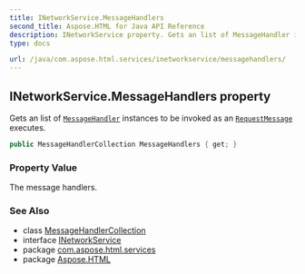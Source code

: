 ```yaml
---
title: INetworkService.MessageHandlers
second_title: Aspose.HTML for Java API Reference
description: INetworkService property. Gets an list of MessageHandler instances to be invoked as an RequestMessage executes
type: docs

url: /java/com.aspose.html.services/inetworkservice/messagehandlers/
---
```

## INetworkService.MessageHandlers property

Gets an list of [`MessageHandler`](../../../com.aspose.html.net/messagehandler/) instances to be invoked as an [`RequestMessage`](../../../com.aspose.html.net/requestmessage/) executes.

```java
public MessageHandlerCollection MessageHandlers { get; }
```

### Property Value

The message handlers.

### See Also

* class [MessageHandlerCollection](../../../com.aspose.html.net/messagehandlercollection/)
* interface [INetworkService](../)
* package [com.aspose.html.services](../../../com.aspose.html.services/)
* package [Aspose.HTML](../../../)
